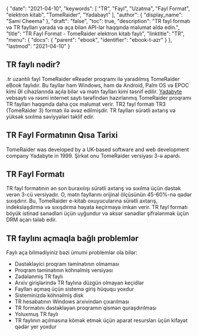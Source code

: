 {
  "date": "2021-04-10",
  "keywords": [
"TR",
"Fayl",
"Uzatma",
"Fayl Format",
"elektron kitab",
"TomeRaider",
"Yadabayt"
],
  "author": {
    "display_name": "Sami Cheema"
},
  "draft": "false",
  "toc": true,
  "description": "TR fayl formatı və TR faylları yarada və aça bilən API-lər haqqında məlumat əldə edin.",
  "title": "TR Fayl Format - TomeRaider elektron kitab faylı",
  "linktitle": "TR",
  "menu": {
    "docs": {
      "parent": "ebook",
      "identifier": "ebook-t-azr"
}
},
  "lastmod": "2021-04-10"
}

## TR faylı nədir? ##

.tr uzantılı fayl TomeRaider eReader proqramı ilə yaradılmış TomeRaider eBook faylıdır. Bu fayllar həm Windows, həm də Android, Palm OS və EPOC kimi Əl cihazlarında açıla bilər və mətn faylları kimi təsnif edilir. [Yadabyte](https://www.yottabyte.ltd/) vebsaytı və rəsmi internet saytı tərəfindən hazırlanmış TomeRaider proqramı TR faylları haqqında daha çox məlumat verir. TR2 fayl formatı TR3 (TomeRaider 3) formatı ilə əvəz edilmişdir. TR faylları sürətli axtarış və yüksək sıxılma səviyyələri təklif edir.

## TR Fayl Formatının Qısa Tarixi

TomeRaider was developed by a UK-based software and web development company Yadabyte in 1999. Şirkət onu TomeRaider versiyası 3-ə apardı.

## TR Fayl Formatı

TR fayl formatının ən son buraxılışı sürətli axtarış və sıxılma üçün dəstək verən 3-cü versiyadır. O, mətn fayllarını orijinal ölçüsünün 45-60%-nə qədər sıxışdırır. Bu, TomeRaider e-kitab oxuyucularına sürətli axtarış, indeksləşdirmə və sıxışdırma həyata keçirməyə imkan verir. TR fayl formatı böyük istinad sənədləri üçün uyğundur və əksər sənədlər şifrələnmək üçün DRM açarı tələb edir.

## TR faylını açmaqla bağlı problemlər

Faylı aça bilmədiyiniz bəzi ümumi problemlər ola bilər:

 *  Dəstəkləyici proqram təminatının olmaması
* Proqram təminatının köhnəlmiş versiyası
 *  Zədələnmiş TR faylı
* Arxiv girişlərində TR faylına düzgün olmayan keçidlər
* Faylları açmaq üçün sistemə giriş hüququ yoxdur
* Sisteminizdə köhnəlmiş disk
* TR hesabatının Windows arxivindən çıxarılması
* TR formatını dəstəkləyən proqramın qismən quraşdırılması
* Yoluxmuş TR faylı
* TR faylının açılmasına kömək etmək üçün aparat resursları üçün kifayət qədər yer yoxdur

